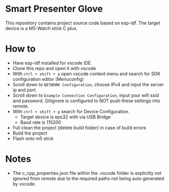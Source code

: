 # Smart Presenter Glove

This repository contains project source code based on esp-idf. The target device is a M5-Watch stick C plus.

# How to
- Have esp-idf installed for vscode IDE
- Clone this repo and open it with vscode
- With `ctrl + shift + p` open vscode context menu and search for SDK configuration editor (Menuconfig)
- Scroll down to `NETWORK Configuration`, choose IPv4 and input the server ip and port.
- Scroll down to `Example Connection Configuration`, input your wifi ssid and password. Gitignore is configured to NOT push these settings into remote.
- With `ctrl + shift + p` search for Device Configuration.
    - Target device is eps32 with via USB Bridge
    - Baud rate is 115200
- Full clean the project (delete build folder) in case of build errors
- Build the project
- Flash onto m5 stick 

# Notes
- The c_cpp_properties.json file within the .vscode folder is explicitly not ignored from remote due to the required paths not being auto generated by vscode.
